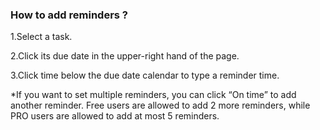 ### How to add reminders ?

1.Select a task.

2.Click its due date in the upper-right hand of the page.

3.Click time below the due date calendar to type a reminder time.

*If you want to set multiple reminders, you can click “On time” to add another reminder. Free users are allowed to add 2 more reminders, while PRO users are allowed to add at most 5 reminders. 

